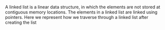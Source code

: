 A linked list is a linear data structure, in which the elements are not stored at contiguous memory locations. The elements in a linked list are linked using pointers.
Here we represent how we traverse through a linked list after creating the list 
